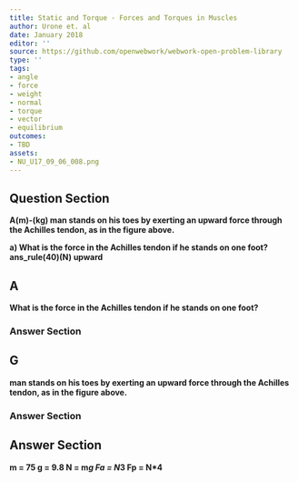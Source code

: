 ```yaml
---
title: Static and Torque - Forces and Torques in Muscles
author: Urone et. al
date: January 2018
editor: ''
source: https://github.com/openwebwork/webwork-open-problem-library
type: ''
tags:
- angle
- force
- weight
- normal
- torque
- vector
- equilibrium
outcomes:
- TBD
assets:
- NU_U17_09_06_008.png
---
```


## Question Section 

<b>
A(m)-(kg) man stands on his toes by exerting an upward force through the Achilles tendon, as in the figure above.
 
a) What is the force in the Achilles tendon if he stands on one foot? 
ans_rule(40)(N) upward
## A
What is the force in the Achilles tendon if he stands on one foot? 
### Answer Section
## G
man stands on his toes by exerting an upward force through the Achilles tendon, as in the figure above.
### Answer Section


## Answer Section

m = 75
g = 9.8
N = m*g
Fa = N*3
Fp = N*4
